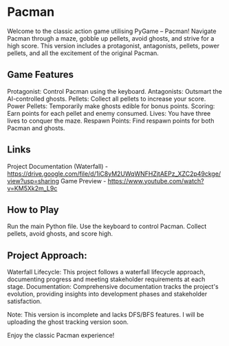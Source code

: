 # Pacman
Welcome to the classic action game utilising PyGame – Pacman! Navigate Pacman through a maze, gobble up pellets, avoid ghosts, and strive for a high score. This version includes a protagonist, antagonists, pellets, power pellets, and all the excitement of the original Pacman.

## Game Features

Protagonist: Control Pacman using the keyboard.
Antagonists: Outsmart the AI-controlled ghosts.
Pellets: Collect all pellets to increase your score.
Power Pellets: Temporarily make ghosts edible for bonus points.
Scoring: Earn points for each pellet and enemy consumed.
Lives: You have three lives to conquer the maze.
Respawn Points: Find respawn points for both Pacman and ghosts.

## Links
Project Documentation (Waterfall) - https://drive.google.com/file/d/1iC8yM2UWqWNFHZjtAEPz_XZC2p49ckge/view?usp=sharing
Game Preview - https://www.youtube.com/watch?v=KM5Xk2m_L9c

## How to Play

Run the main Python file.
Use the keyboard to control Pacman.
Collect pellets, avoid ghosts, and score high.

## Project Approach:

Waterfall Lifecycle: This project follows a waterfall lifecycle approach, documenting progress and meeting stakeholder requirements at each stage.
Documentation: Comprehensive documentation tracks the project's evolution, providing insights into development phases and stakeholder satisfaction.

Note: This version is incomplete and lacks DFS/BFS features. I will be uploading the ghost tracking version soon.

Enjoy the classic Pacman experience!
